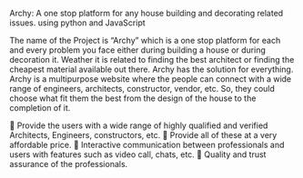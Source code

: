 Archy: A one stop platform for any house building and decorating related issues. using python and JavaScript

The name of the Project is “Archy” which is a one stop platform for each and every problem you face either during building a house or during decoration it. Weather it is related to finding the best architect or 
finding the cheapest material available out there. Archy has the solution for everything. Archy is a multipurpose website where the people can connect with a wide range of engineers, architects, constructor, vendor,
etc. So, they could choose what fit them the best from the design of the house to the completion of it.


	Provide the users with a wide range of highly qualified and verified Architects, Engineers, constructors, etc.
	Provide all of these at a very affordable price.
	Interactive communication between professionals and users with features such as video call, chats, etc.
	Quality and trust assurance of the professionals.
